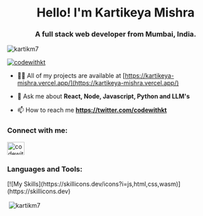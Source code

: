 <h1 align="center">Hello! I'm Kartikeya Mishra</h1>
<h3 align="center">A full stack web developer from Mumbai, India.</h3>

<p align="left"> <img src="https://komarev.com/ghpvc/?username=kartikm7&label=Profile%20views&color=0e75b6&style=flat" alt="kartikm7" /> </p>

<p align="left"> <a href="https://twitter.com/codewithkt" target="blank"><img src="https://img.shields.io/twitter/follow/codewithkt?logo=twitter&style=for-the-badge" alt="codewithkt" /></a> </p>

- 👨‍💻 All of my projects are available at [https://kartikeya-mishra.vercel.app/](https://kartikeya-mishra.vercel.app/)

- 💬 Ask me about **React, Node, Javascript, Python and LLM's**

- 📫 How to reach me **https://twitter.com/codewithkt**

<h3 align="left">Connect with me:</h3>
<p align="left">
<a href="https://twitter.com/codewithkt" target="blank"><img align="center" src="https://raw.githubusercontent.com/rahuldkjain/github-profile-readme-generator/master/src/images/icons/Social/twitter.svg" alt="codewithkt" height="30" width="40" /></a>
</p>

<h3 align="left">Languages and Tools:</h3>
[![My Skills](https://skillicons.dev/icons?i=js,html,css,wasm)](https://skillicons.dev)

<p>&nbsp;<img align="center" src="https://github-readme-stats.vercel.app/api?username=kartikm7&show_icons=true&locale=en" alt="kartikm7" /></p>
